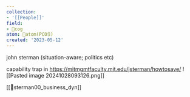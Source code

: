 ```yaml
---
collection:
- '[[People]]'
field:
- 👾cog
atom: 🧭atom(PCO🔃)
created: '2023-05-12'
---
```


john sterman (situation-aware; politics etc)

capability trap in https://mitmgmtfaculty.mit.edu/jsterman/howtosave/
![[Pasted image 20241028093126.png]]

[[📜sterman00_business_dyn]]